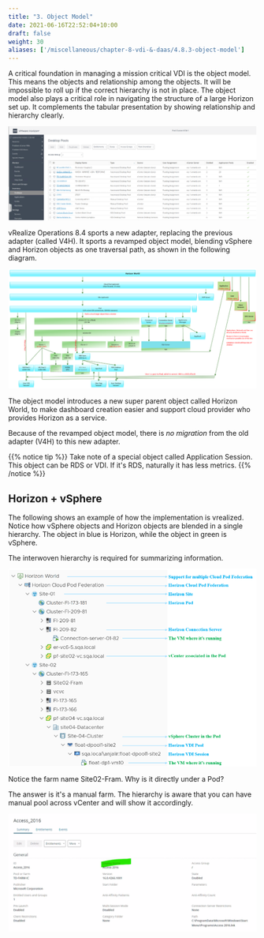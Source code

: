 ```yaml
---
title: "3. Object Model"
date: 2021-06-16T22:52:04+10:00
draft: false
weight: 30
aliases: ['/miscellaneous/chapter-8-vdi-&-daas/4.8.3-object-model']
---
```


A critical foundation in managing a mission critical VDI is the object model. This means the objects and relationship among the objects. It will be impossible to roll up if the correct hierarchy is not in place. The object model also plays a critical role in navigating the structure of a large Horizon set up. It complements the tabular presentation by showing relationship and hierarchy clearly.

![Object Model](4.8.3-fig-4.png)

vRealize Operations 8.4 sports a new adapter, replacing the previous adapter (called V4H). It sports a revamped object model, blending vSphere and Horizon objects as one traversal path, as shown in the following diagram.

![Object Model](4.8.3-fig-1.png)

The object model introduces a new super parent object called Horizon World, to make dashboard creation easier and support cloud provider who provides Horizon as a service.

Because of the revamped object model, there is *no migration* from the old adapter (V4H) to this new adapter.

{{% notice tip %}}
Take note of a special object called Application Session. This object can be RDS or VDI. If it's RDS, naturally it has less metrics.
{{% /notice %}}

## Horizon + vSphere

The following shows an example of how the implementation is vrealized. Notice how vSphere objects and Horizon objects are blended in a single hierarchy. The object in blue is Horizon, while the object in green is vSphere.

The interwoven hierarchy is required for summarizing information.

![vSphere and Horizon integration](4.8.3-fig-2.png)

Notice the farm name Site02-Fram. Why is it directly under a Pod?

The answer is it's a manual farm. The hierarchy is aware that you can have manual pool across vCenter and will show it accordingly.

![Farm details](4.8.3-fig-3.png)
